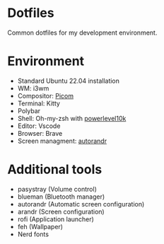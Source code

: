 # Dotfiles

Common dotfiles for my development environment.

# Environment

- Standard Ubuntu 22.04 installation
- WM: i3wm
- Compositor: [Picom](https://github.com/yshui/picom)
- Terminal: Kitty
- Polybar
- Shell: Oh-my-zsh with [powerlevel10k](https://github.com/romkatv/powerlevel10k)
- Editor: Vscode
- Browser: Brave
- Screen managment: [autorandr](https://github.com/phillipberndt/autorandr)

# Additional tools

- pasystray (Volume control)
- blueman (Bluetooth manager)
- autorandr (Automatic screen configuration)
- arandr (Screen configuration)
- rofi (Application launcher)
- feh (Wallpaper)
- Nerd fonts
